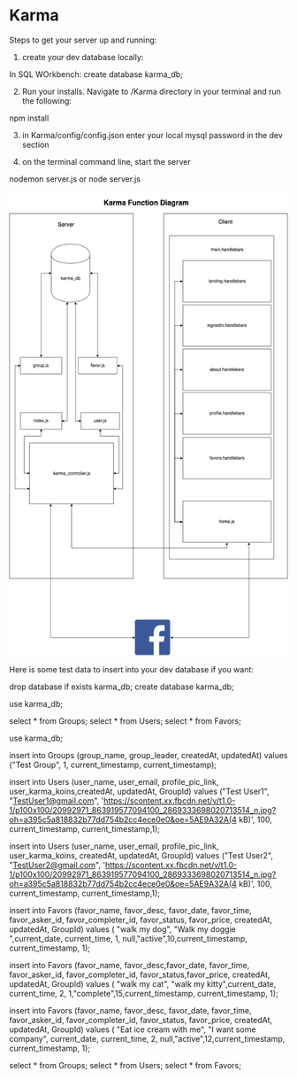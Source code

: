 # Karma

Steps to get your server up and running:

1) create your dev database locally:

In SQL WOrkbench:
create database karma_db;

2) Run your installs.  Navigate to /Karma directory in your terminal and run the following:

npm install

3) in Karma/config/config.json enter your local mysql password in the dev section

4) on the terminal command line, start the server

nodemon server.js or node server.js

![functionaldiag](https://github.com/DMWIGGINS/Karma/blob/master/app/public/assets/images/karma_functional_diagram.png)


Here is some test data to insert into your dev database if you want:

drop database if exists karma_db;
create database karma_db;

use karma_db;

select * from Groups;
select * from Users;
select * from Favors;

use karma_db;

insert into Groups (group_name, group_leader, createdAt, updatedAt) 
values ("Test Group", 1,
current_timestamp, current_timestamp);

insert into Users 
(user_name, user_email, profile_pic_link, user_karma_koins,createdAt, updatedAt, GroupId) 
values ("Test User1", "TestUser1@gmail.com", 
'https://scontent.xx.fbcdn.net/v/t1.0-1/p100x100/20992971_863919577094100_2869333698020713514_n.jpg?oh=a395c5a818832b77dd754b2cc4ece0e0&oe=5AE9A32A(4 kB)',
100, current_timestamp, current_timestamp,1);

insert into Users 
(user_name, user_email, profile_pic_link, user_karma_koins, createdAt, updatedAt, GroupId) 
values ("Test User2", "TestUser2@gmail.com", 
'https://scontent.xx.fbcdn.net/v/t1.0-1/p100x100/20992971_863919577094100_2869333698020713514_n.jpg?oh=a395c5a818832b77dd754b2cc4ece0e0&oe=5AE9A32A(4 kB)',
100, current_timestamp, current_timestamp,1);

insert into Favors
(favor_name, favor_desc, favor_date, favor_time, favor_asker_id, favor_completer_id, favor_status, favor_price, createdAt, updatedAt, GroupId)
values ( "walk my dog", "Walk my doggie ",current_date, current_time, 1, null,"active",10,current_timestamp, current_timestamp, 1);

insert into Favors
(favor_name, favor_desc,favor_date, favor_time, favor_asker_id, favor_completer_id, favor_status,favor_price, createdAt, updatedAt, GroupId)
values ( "walk my cat", "walk my kitty",current_date, current_time,  2, 1,"complete",15,current_timestamp, current_timestamp, 1);

insert into Favors
(favor_name, favor_desc, favor_date, favor_time, favor_asker_id, favor_completer_id, favor_status, favor_price, createdAt, updatedAt, GroupId)
values ( "Eat ice cream with me", "I want some company", current_date, current_time,  2, null,"active",12,current_timestamp, current_timestamp, 1);




select * from Groups;
select * from Users;
select * from Favors;

